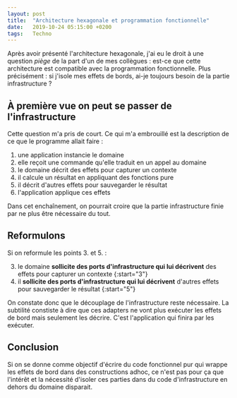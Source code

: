 ```yaml
---
layout: post
title:  "Architecture hexagonale et programmation fonctionnelle"
date:   2019-10-24 05:15:00 +0200
tags:   Techno
---
```

Après avoir présenté l'architecture hexagonale, j'ai eu le droit à une question _piège_ de la part d'un de mes
collègues : est-ce que cette architecture est compatible avec la programmation fonctionnelle. Plus précisément : si
j'isole mes effets de bords, ai-je toujours besoin de la partie infrastructure ?

## À première vue on peut se passer de l'infrastructure

Cette question m'a pris de court. Ce qui m'a embrouillé est la description de ce que le programme allait faire :

 1. une application instancie le domaine
 2. elle reçoit une commande qu'elle traduit en un appel au domaine
 3. le domaine décrit des effets pour capturer un contexte
 4. il calcule un résultat en appliquant des fonctions pure
 5. il décrit d'autres effets pour sauvegarder le résultat
 6. l'application applique ces effets

Dans cet enchaînement, on pourrait croire que la partie infrastructure finie par ne plus être nécessaire du tout.

## Reformulons

Si on reformule les points 3. et 5. :

 3. le domaine **sollicite des ports d'infrastructure qui lui décrivent** des effets pour capturer un contexte
{:start="3"}
 5. il **sollicite des ports d'infrastructure qui lui décrivent** d'autres effets pour sauvegarder le résultat
{:start="5"}

On constate donc que le découplage de l'infrastructure reste nécessaire. La subtilité constiste à dire que ces adapters
ne vont plus exécuter les effets de bord mais seulement les décrire. C'est l'application qui finira par les exécuter.

## Conclusion

Si on se donne comme objectif d'écrire du code fonctionnel pur qui wrappe les effets de bord dans des constructions
adhoc, ce n'est pas pour ça que l'intérêt et la nécessité d'isoler ces parties dans du code d'infrastructure en dehors
du domaine disparait. 